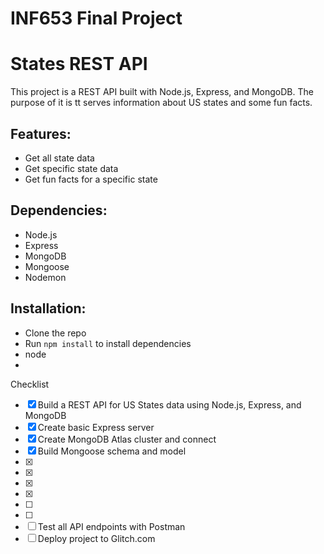 # INF653 Final Project

# States REST API

This project is a REST API built with Node.js, Express, and MongoDB. The purpose of it is tt serves information about US states and some fun facts.

## Features:
- Get all state data
- Get specific state data
- Get fun facts for a specific state

## Dependencies:
- Node.js
- Express
- MongoDB
- Mongoose
- Nodemon

## Installation:
- Clone the repo
- Run `npm install` to install dependencies
- node 
-

Checklist
- [x] Build a REST API for US States data using Node.js, Express, and MongoDB
- [x] Create basic Express server
- [x] Create MongoDB Atlas cluster and connect
- [x] Build Mongoose schema and model
- [x] 
- [x]
- [x]
- [x]
- [ ]
- [ ]
- [ ] Test all API endpoints with Postman
- [ ] Deploy project to Glitch.com
